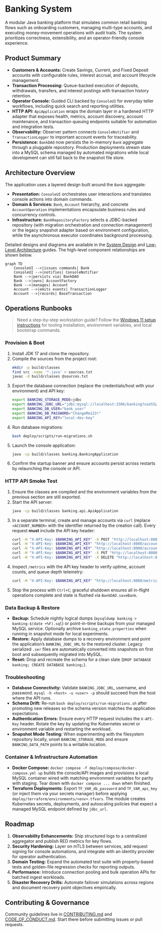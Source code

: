 # Banking System

A modular Java banking platform that simulates common retail banking flows such as onboarding customers, managing multi-type accounts, and executing money-movement operations with audit trails. The system prioritizes correctness, extensibility, and an operator-friendly console experience.

## Product Summary
- **Customers & Accounts:** Create Savings, Current, and Fixed Deposit accounts with configurable rules, interest accrual, and account lifecycle management.
- **Transaction Processing:** Queue-backed execution of deposits, withdrawals, transfers, and interest postings with transaction history retention.
- **Operator Console:** Guided CLI backed by `ConsoleUI` for everyday teller workflows, including quick search and reporting utilities.
- **HTTP API:** `ApiApplication` wraps the domain layer in a hardened HTTP adapter that exposes health, metrics, account discovery, account maintenance, and transaction queuing endpoints suitable for automation and integration tests.
- **Observability:** Observer pattern connects `ConsoleNotifier` and `TransactionLogger` to important account events for traceability.
- **Persistence:** `BankDAO` now persists the in-memory `Bank` aggregate through a pluggable repository. Production deployments stream state into a MySQL schema managed by automated migrations while local development can still fall back to the snapshot file store.

## Architecture Overview
The application uses a layered design built around the `Bank` aggregate:
- **Presentation:** `ConsoleUI` orchestrates user interactions and translates console actions into domain commands.
- **Domain & Services:** `Bank`, `Account` hierarchy, and concrete `AccountOperation` implementations encapsulate business rules and concurrency controls.
- **Infrastructure:** `BankRepositoryFactory` selects a JDBC-backed repository (with migration orchestration and connection management) or the legacy snapshot adapter based on environment configuration, while the asynchronous executor coordinates background processing.

Detailed designs and diagrams are available in the [System Design](docs/architecture-system-design.md) and [Low-Level Architecture](docs/architecture-low-level.md) guides. The high-level component relationships are shown below.

```mermaid
graph TD
    ConsoleUI -->|issues commands| Bank
    ConsoleUI -->|notifies| ConsoleNotifier
    Bank -->|persists via| BankDAO
    Bank -->|owns| AccountFactory
    Bank -->|manages| Account
    Account -->|emits events| TransactionLogger
    Account -->|records| BaseTransaction
```

## Operations Runbooks

> Need a step-by-step workstation guide? Follow the [Windows 11 setup instructions](docs/setup-windows.md) for tooling installation, environment variables, and local bootstrap commands.
### Provision & Boot
1. Install JDK 17 and clone the repository.
2. Compile the sources from the project root:
   ```bash
   mkdir -p build/classes
   find src -name '*.java' > sources.txt
   javac -d build/classes @sources.txt
   ```
3. Export the database connection (replace the credentials/host with your environment) and API key:
   ```bash
   export BANKING_STORAGE_MODE=jdbc
   export BANKING_JDBC_URL="jdbc:mysql://localhost:3306/banking?useSSL=true&requireSSL=false&serverTimezone=UTC"
   export BANKING_DB_USER="bank_user"
   export BANKING_DB_PASSWORD="ChangeMe123!"
   export BANKING_API_KEY="local-dev-key"
   ```
4. Run database migrations:
   ```bash
   bash deploy/scripts/run-migrations.sh
   ```
5. Launch the console application:
   ```bash
   java -cp build/classes banking.BankingApplication
   ```
6. Confirm the startup banner and ensure accounts persist across restarts by relaunching the console or API.

### HTTP API Smoke Test
1. Ensure the classes are compiled and the environment variables from the previous section are still exported.
2. Start the API server:
   ```bash
   java -cp build/classes banking.api.ApiApplication
   ```
3. In a separate terminal, create and manage accounts via `curl` (replace `<ACCOUNT_NUMBER>` with the identifier returned by the creation call). Every request **must** include the API key header:
   ```bash
   curl -H "X-API-Key: $BANKING_API_KEY" -X POST "http://localhost:8080/accounts" -d "userName=Grace&accountType=savings&initialDeposit=1000"
   curl -H "X-API-Key: $BANKING_API_KEY" "http://localhost:8080/accounts"
   curl -H "X-API-Key: $BANKING_API_KEY" "http://localhost:8080/accounts/<ACCOUNT_NUMBER>"
   curl -H "X-API-Key: $BANKING_API_KEY" -X PUT "http://localhost:8080/accounts/<ACCOUNT_NUMBER>" -d "userName=Grace%20Hopper"
   curl -H "X-API-Key: $BANKING_API_KEY" -X DELETE "http://localhost:8080/accounts/<ACCOUNT_NUMBER>"
   ```
4. Inspect `/metrics` with the API key header to verify uptime, account counts, and queue depth telemetry:
   ```bash
   curl -H "X-API-Key: $BANKING_API_KEY" "http://localhost:8080/metrics"
   ```
5. Stop the process with `Ctrl+C`; graceful shutdown ensures all in-flight operations complete and state is flushed via `BankDAO.saveBank`.


### Data Backup & Restore
- **Backup:** Schedule nightly logical dumps (`mysqldump banking > banking-$(date +%F).sql`) or point-in-time backups from your managed MySQL service. Optionally archive `banking_state.properties` when running in snapshot mode for local experiments.
- **Restore:** Apply database dumps to a recovery environment and point the application’s `BANKING_JDBC_URL` to the restored cluster. Legacy serialized `.ser` files are automatically converted into snapshots on first boot and subsequently migrated into MySQL.
- **Reset:** Drop and recreate the schema for a clean slate (`DROP DATABASE banking; CREATE DATABASE banking;`).

### Troubleshooting
- **Database Connectivity:** Validate `BANKING_JDBC_URL`, username, and password. `mysql -h <host> -u <user> -p` should succeed from the host where the API runs.
- **Schema Drift:** Re-run `bash deploy/scripts/run-migrations.sh` after promoting new releases so the schema version matches the application expectations.
- **Authentication Errors:** Ensure every HTTP request includes the `X-API-Key` header. Rotate the key by updating the Kubernetes secret or environment variable and restarting the workload.
- **Snapshot Mode Testing:** When experimenting with the filesystem repository locally, unset `BANKING_STORAGE_MODE` and ensure `BANKING_DATA_PATH` points to a writable location.

### Container & Infrastructure Automation
- **Docker Compose:** `docker compose -f deploy/compose/docker-compose.yml up` builds the console/API images and provisions a local MySQL container wired with matching environment variables for parity with staging. Tear down with `docker compose ... down` when finished.
- **Terraform Deployments:** Export `TF_VAR_db_password` and `TF_VAR_api_key` (or inject them via your secrets manager) before applying `deploy/terraform/environments/<env>.tfvars`. The module creates Kubernetes secrets, deployments, and autoscaling policies that expect a managed MySQL endpoint defined by `jdbc_url`.

## Roadmap
1. **Observability Enhancements:** Ship structured logs to a centralized aggregator and publish RED metrics for key flows.
2. **Security Hardening:** Layer on mTLS between services, add request signing for console automations, and integrate with an identity provider for operator authentication.
3. **Domain Testing:** Expand the automated test suite with property-based tests and golden-file regression checks for reporting outputs.
4. **Performance:** Introduce connection pooling and bulk operation APIs for batched ingest workloads.
5. **Disaster Recovery Drills:** Automate failover simulations across regions and document recovery point objectives empirically.

## Contributing & Governance
Community guidelines live in [CONTRIBUTING.md](CONTRIBUTING.md) and [CODE_OF_CONDUCT.md](CODE_OF_CONDUCT.md). Start there before submitting issues or pull requests.
